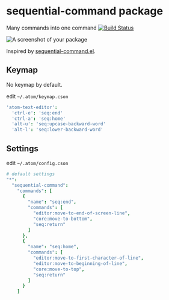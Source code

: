 # sequential-command package

Many commands into one command
[![Build Status](https://travis-ci.org/aki77/atom-sequential-command.svg)](https://travis-ci.org/aki77/atom-sequential-command)

![A screenshot of your package](http://i.gyazo.com/58329aae666e84ffc8bd08b7ceb8c6ef.gif)

Inspired by [sequential-command.el](http://emacswiki.org/emacs/sequential-command.el).

## Keymap

No keymap by default.

edit `~/.atom/keymap.cson`

```coffeescript
'atom-text-editor':
  'ctrl-e': 'seq:end'
  'ctrl-a': 'seq:home'
  'alt-u': 'seq:upcase-backward-word'
  'alt-l': 'seq:lower-backward-word'
```

## Settings

edit `~/.atom/config.cson`

```coffeescript
# default settings
"*":
  "sequential-command":
    "commands": [
      {
        "name": "seq:end",
        "commands": [
          "editor:move-to-end-of-screen-line",
          "core:move-to-bottom",
          "seq:return"
        ]
      },
      {
        "name": "seq:home",
        "commands": [
          "editor:move-to-first-character-of-line",
          "editor:move-to-beginning-of-line",
          "core:move-to-top",
          "seq:return"
        ]
      }
    ]
```
